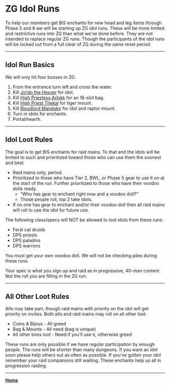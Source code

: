 # ZG Idol Runs

To help our members get BiS enchants for new head and leg items through Phase 5 and 6 we will be starting up ZG idol runs. These will be more limited and restrictive runs into ZG than what we’ve done before. They are not intended to replace regular ZG runs. Though the participants of the idol runs will be locked out from a full clear of ZG during the same reset period.

*****

## Idol Run Basics

We will only hit four bosses in ZG.

1. From the entrance turn left and cross the water.
2. Kill [Jin’do the Hexxer](https://classic.wowhead.com/npc=11380/jindo-the-hexxer) for idol.
3. Kill [High Priestess Arlokk](https://classic.wowhead.com/npc=14515/high-priestess-arlokk) for an 18-slot bag.
4. Kill [High Priest Thekal](https://classic.wowhead.com/npc=14509/high-priest-thekal) for tiger mount.
5. Kill [Bloodlord Mandokir](https://classic.wowhead.com/npc=11382/bloodlord-mandokir) for idol and raptor mount.
6. Turn in idols for enchants.
7. Portal/hearth.

*****

## Idol Loot Rules

The goal is to get BiS enchants for raid mains. To that end the idols will be limited to such and prioritized toward those who can use them the soonest and best.

*   Raid mains only, period.
*   Prioritized to those who have Tier 2, BWL, or Phase 5 gear to use it on at the start of the run. Further prioritized to those who have their voodoo dolls ready.
    *   “Who has gear to enchant right now and a voodoo doll?”
    *   Those people roll, top 2 take idols.
*   If no one has gear to enchant and/or their voodoo doll then all raid mains will roll to use the idol for future use.

The following class/specs will NOT be allowed to loot idols from these runs:

*   Feral cat druids
*   DPS priests
*   DPS paladins
*   DPS warriors

You must get your own voodoo doll. We will not be checking piles during these runs.

Your spec is what you sign up and raid as in progressive, 40-man content. Not the roll you are filling in the ZG run.

*****

## All Other Loot Rules

Alts may take part, though raid mains with priority on the idol will get priority on invites. Both alts and raid mains may roll on all other loot.

*   Coins & Bijous - All greed
*   Bag & Mounts - All need (bag is unique)
*   All other boss loot - Need if you’ll use it, otherwise greed

These runs are only possible if we have regular participation by enough people. The runs will be shorter than many dungeons. If you want an idol soon please help others out as often as possible. If you’ve gotten your idol remember your raid companions still waiting. These enchants help us all in progression raiding.

*****

**[Home](https://queuebitt.github.io/)**
